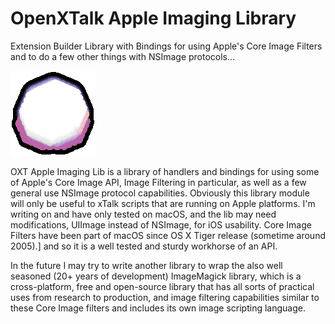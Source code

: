 # OpenXTalk Apple Imaging Library
 Extension Builder Library with Bindings for using Apple's Core Image Filters and to do a few other things with NSImage protocols...

![OXTAnimation](images/OXT_animated1.gif)

 OXT Apple Imaging Lib is a library of handlers and bindings for using some of Apple's Core Image API, Image Filtering in particular, as well as a few general use NSImage protocol capabilities. Obviously this library module will only be useful to xTalk scripts that are running on Apple platforms. I'm writing on and have only tested on macOS, and the lib may need modifications, UIImage instead of NSImage, for iOS usability. Core Image Filters have been part of macOS since OS X Tiger release (sometime around 2005).] and so it is a well tested and sturdy workhorse of an API.

In the future I may try to write another library to wrap the also well seasoned (20+ years of development) ImageMagick library, which is a cross-platform, free and open-source library that has all sorts of practical uses from research to production, and image filtering capabilities similar to these Core Image filters and includes its own image scripting language.
